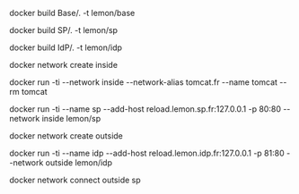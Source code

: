 docker build Base/. -t lemon/base

docker build SP/. -t lemon/sp

docker build IdP/. -t lemon/idp

docker network create inside

docker run -ti --network inside  --network-alias tomcat.fr --name tomcat --rm tomcat 

docker run -ti --name sp --add-host reload.lemon.sp.fr:127.0.0.1 -p 80:80 --network inside lemon/sp

docker network create outside

docker run -ti --name idp --add-host reload.lemon.idp.fr:127.0.0.1 -p 81:80 --network outside lemon/idp

docker network connect outside sp

